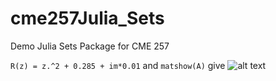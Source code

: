 # cme257Julia_Sets
Demo Julia Sets Package for CME 257

``R(z) = z.^2 + 0.285 + im*0.01`` and ``matshow(A)`` give
![alt text](https://github.com/sanm/cme257Julia_Sets/png/matshowA.png)

